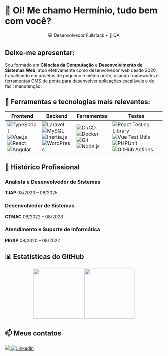 # 👋 Oi! Me chamo Hermínio, tudo bem com você?
<p align=center>
💻 Desenvolvedor Fullstack • 🧪 QA
</p>

## Deixe-me apresentar:

Sou formado em **Ciências da Computação** e **Desenvolvimento de Sistemas Web**, atuo efetivamente como desenvolvedor web desde 2020, trabalhando em projetos de pequeno e médio porte, usando frameworks e ferramentas CMS de ponta para desenvolver aplicações escaláveis e de fácil manutenção.

## 🚀 Ferramentas e tecnologias mais relevantes:
| Frontend | Backend | Ferramentas | Testes |
|----------|---------|-------------|-------|
| ![TypeScript](https://img.shields.io/badge/TypeScript-3178C6?style=for-the-badge&logo=typescript&logoColor=white) <br> ![Vue.js](https://img.shields.io/badge/Vue.js-35495E?style=for-the-badge&logo=vuedotjs&logoColor=4FC08D) <br> ![React](https://img.shields.io/badge/React-20232A?style=for-the-badge&logo=react&logoColor=61DAFB) <br> ![Angular](https://img.shields.io/badge/Angular-DD0031?style=for-the-badge&logo=angular&logoColor=white) | ![Laravel](https://img.shields.io/badge/Laravel-FF2D20?style=for-the-badge&logo=laravel&logoColor=white) <br> ![MySQL](https://img.shields.io/badge/MySQL-4479A1?style=for-the-badge&logo=mysql&logoColor=white) <br> ![Inertia.js](https://img.shields.io/badge/Inertia.js-9553E9?style=for-the-badge&logo=javascript&logoColor=white) <br> ![WordPress](https://img.shields.io/badge/WordPress-21759B?style=for-the-badge&logo=wordpress&logoColor=white) | ![CI/CD](https://img.shields.io/badge/CI%2FCD-000000?style=for-the-badge&logo=githubactions&logoColor=white) <br> ![Docker](https://img.shields.io/badge/Docker-2496ED?style=for-the-badge&logo=docker&logoColor=white) <br> ![Git](https://img.shields.io/badge/Git-F05032?style=for-the-badge&logo=git&logoColor=white) <br> ![Node.js](https://img.shields.io/badge/Node.js-339933?style=for-the-badge&logo=nodedotjs&logoColor=white) | ![React Testing Library](https://img.shields.io/badge/React%20Testing%20Library-E33332?style=for-the-badge&logo=testinglibrary&logoColor=white) <br> ![Vue Test Utils](https://img.shields.io/badge/Vue%20Test%20Utils-42B883?style=for-the-badge&logo=vuedotjs&logoColor=white) <br> ![PHPUnit](https://img.shields.io/badge/PHPUnit-366488?style=for-the-badge&logo=php&logoColor=white) <br> ![GitHub Actions](https://img.shields.io/badge/GitHub%20Actions-2088FF?style=for-the-badge&logo=githubactions&logoColor=white) |

## 💼 Histórico Profissional

### Analista e Desenvolvedor de Sistemas 
**TJAP** 08/2023 – 08/2025

### Desenvolvedor de Sistemas 
**CTMAC** 08/2022 – 08/2023

### Atendimento e Suporte de Informática 
**PR/AP** 08/2020 – 08/2022

## 📊 Estatísticas do GitHub

<p align="center">
  <img src="https://github-readme-stats.vercel.app/api?username=herminio-gurgel&show_icons=true" height="160"/>
  <img src="https://github-readme-stats.vercel.app/api/top-langs/?username=herminio-gurgel&layout=compact" height="160"/>
</p>


## 📫 Meus contatos
<a href="https://github.com/herminio-gurgel" target="_blank">
    <img src="https://img.shields.io/badge/GitHub-000000?style=for-the-badge&logo=github&logoColor=white"/>
</a>
<a href="https://www.linkedin.com/in/herminio-gurgel/" target="_blank">
    <img src="https://img.shields.io/badge/LinkedIn-0077B5?style=for-the-badge&logo=linkedin&logoColor=white" alt="LinkedIn"/>
</a>
